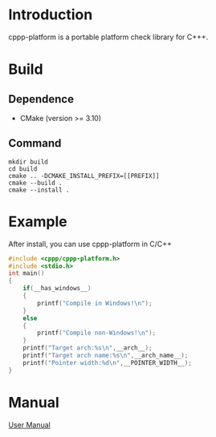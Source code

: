 # Introduction
cppp-platform is a portable platform check library for C+++.

# Build
## Dependence
+ CMake (version >= 3.10)

## Command
```shell
mkdir build
cd build
cmake .. -DCMAKE_INSTALL_PREFIX=[[PREFIX]]
cmake --build .
cmake --install .
```

# Example
After install, you can use cppp-platform in C/C++
```c
#include <cppp/cppp-platform.h>
#include <stdio.h>
int main()
{
    if(__has_windows__)
    {
        printf("Compile in Windows!\n");
    }
    else
    {
        printf("Compile non-Windows!\n");
    }
    printf("Target arch:%s\n",__arch__);
    printf("Target arch name:%s\n",__arch_name__);
    printf("Pointer width:%d\n",__POINTER_WIDTH__);
}
```

# Manual
[User Manual](doc/doc.md)
